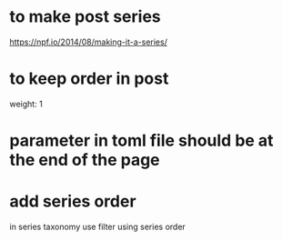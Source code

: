 # to make post series 
https://npf.io/2014/08/making-it-a-series/

# to keep order in post 

weight: 1

# parameter in toml file should be at the end of the page


# add series order
in series taxonomy use filter using series order 
